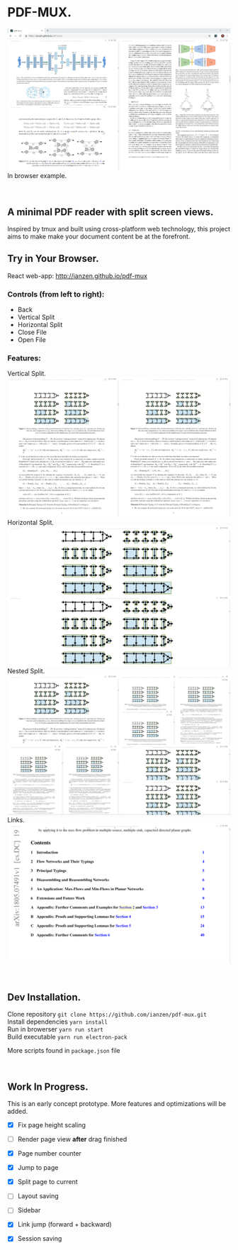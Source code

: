 # PDF-MUX. 
![Example](example.png)
In browser example.

<br>

## A minimal PDF reader with split screen views.
Inspired by tmux and built using cross-platform web technology,
this project aims to make make your document content be at the
forefront. 


## Try in Your Browser.

React web-app: http://ianzen.github.io/pdf-mux

### Controls (from left to right):
* Back
* Vertical Split
* Horizontal Split
* Close File
* Open File

### Features:
Vertical Split.<br>
![vertical](vertical.png)
Horizontal Split.<br>
![horizontal](horizontal.png)
Nested Split.<br>
![nested](nested.png)
Links.
![links](links.png)

<br>

## Dev Installation.

Clone repository
`git clone https://github.com/ianzen/pdf-mux.git`<br>
Install dependencies
`yarn install`<br>
Run in browerser
`yarn run start`<br>
Build executable
`yarn run electron-pack`<br>

More scripts found in `package.json` file

<br>

## Work In Progress.
This is an early concept prototype. More features and optimizations will be added.<br>
- [x] Fix page height scaling
- [ ] Render page view **after** drag finished
- [x] Page number counter
- [x] Jump to page
- [x] Split page to current
- [ ] Layout saving 
- [ ] Sidebar 
- [x] Link jump (forward + backward)
- [x] Session saving

